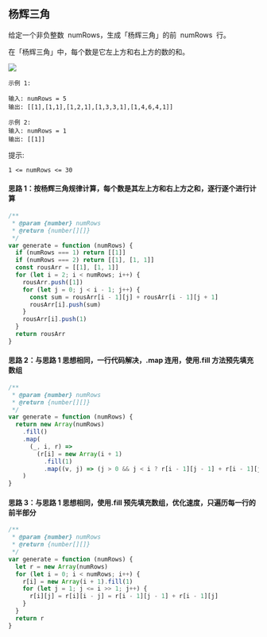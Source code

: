 ## 杨辉三角

给定一个非负整数  numRows，生成「杨辉三角」的前  numRows  行。

在「杨辉三角」中，每个数是它左上方和右上方的数的和。

![](https://pic.leetcode-cn.com/1626927345-DZmfxB-PascalTriangleAnimated2.gif)

```
示例 1:

输入: numRows = 5
输出: [[1],[1,1],[1,2,1],[1,3,3,1],[1,4,6,4,1]]

示例 2:
输入: numRows = 1
输出: [[1]]
```

提示:

```
1 <= numRows <= 30
```

#### 思路 1：按杨辉三角规律计算，每个数是其左上方和右上方之和，逐行逐个进行计算

```javascript
/**
 * @param {number} numRows
 * @return {number[][]}
 */
var generate = function (numRows) {
  if (numRows === 1) return [[1]]
  if (numRows === 2) return [[1], [1, 1]]
  const rousArr = [[1], [1, 1]]
  for (let i = 2; i < numRows; i++) {
    rousArr.push([1])
    for (let j = 0; j < i - 1; j++) {
      const sum = rousArr[i - 1][j] + rousArr[i - 1][j + 1]
      rousArr[i].push(sum)
    }
    rousArr[i].push(1)
  }
  return rousArr
}
```

#### 思路 2：与思路 1 思想相同，一行代码解决，.map 连用，使用.fill 方法预先填充数组

```javascript
/**
 * @param {number} numRows
 * @return {number[][]}
 */
var generate = function (numRows) {
  return new Array(numRows)
    .fill()
    .map(
      (_, i, r) =>
        (r[i] = new Array(i + 1)
          .fill(1)
          .map((v, j) => (j > 0 && j < i ? r[i - 1][j - 1] + r[i - 1][j] : v)))
    )
}
```

#### 思路 3：与思路 1 思想相同，使用.fill 预先填充数组，优化速度，只遍历每一行的前半部分

```javascript
/**
 * @param {number} numRows
 * @return {number[][]}
 */
var generate = function (numRows) {
  let r = new Array(numRows)
  for (let i = 0; i < numRows; i++) {
    r[i] = new Array(i + 1).fill(1)
    for (let j = 1; j <= i >> 1; j++) {
      r[i][j] = r[i][i - j] = r[i - 1][j - 1] + r[i - 1][j]
    }
  }
  return r
}
```

